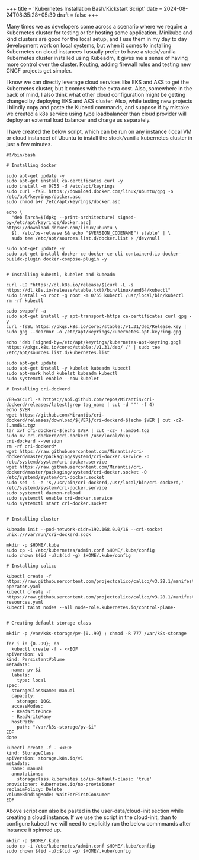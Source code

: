 +++
title = 'Kubernetes Installation Bash/Kickstart Script'
date = 2024-08-24T08:35:28+05:30
draft = false
+++

Many times we as developers come across a scenario where we require a Kubernetes cluster for testing or for hosting some application. Minikube and kind clusters are good for the local setup, and I use them in my day to day development work on local systems, but when it comes to installing Kubernetes on cloud instances I usually prefer to have a stock/vanilla Kubernetes cluster installed using Kubeadm, it gives me a sense of having more control over the cluster. Routing, adding firewall rules and testing new CNCF projects get simpler.

I know we can directly leverage cloud services like EKS and AKS to get the Kubernetes cluster, but it comes with the extra cost. Also, somewhere in the back of mind, I also think what other cloud configuration might be getting changed by deploying EKS and AKS cluster.
Also, while testing new projects I blindly copy and paste the Kubectl commands, and suppose if by mistake we created a k8s service using type loadbalancer than cloud provider will deploy an external load balancer and charge us separately.

I have created the below script, which can be run on any instance (local VM or cloud instance) of Ubuntu to install the stock/vanilla kubernetes cluster in just a few minutes.

```
#!/bin/bash

# Installing docker

sudo apt-get update -y
sudo apt-get install ca-certificates curl -y
sudo install -m 0755 -d /etc/apt/keyrings
sudo curl -fsSL https://download.docker.com/linux/ubuntu/gpg -o /etc/apt/keyrings/docker.asc
sudo chmod a+r /etc/apt/keyrings/docker.asc

echo \
  "deb [arch=$(dpkg --print-architecture) signed-by=/etc/apt/keyrings/docker.asc] https://download.docker.com/linux/ubuntu \
  $(. /etc/os-release && echo "$VERSION_CODENAME") stable" | \
  sudo tee /etc/apt/sources.list.d/docker.list > /dev/null

sudo apt-get update -y
sudo apt-get install docker-ce docker-ce-cli containerd.io docker-buildx-plugin docker-compose-plugin -y


# Installing kubectl, kubelet and kubeadm

curl -LO "https://dl.k8s.io/release/$(curl -L -s https://dl.k8s.io/release/stable.txt)/bin/linux/amd64/kubectl"
sudo install -o root -g root -m 0755 kubectl /usr/local/bin/kubectl
rm -rf kubectl

sudo swapoff -a
sudo apt-get install -y apt-transport-https ca-certificates curl gpg -y
curl -fsSL https://pkgs.k8s.io/core:/stable:/v1.31/deb/Release.key | sudo gpg --dearmor -o /etc/apt/keyrings/kubernetes-apt-keyring.gpg

echo 'deb [signed-by=/etc/apt/keyrings/kubernetes-apt-keyring.gpg] https://pkgs.k8s.io/core:/stable:/v1.31/deb/ /' | sudo tee /etc/apt/sources.list.d/kubernetes.list

sudo apt-get update
sudo apt-get install -y kubelet kubeadm kubectl
sudo apt-mark hold kubelet kubeadm kubectl
sudo systemctl enable --now kubelet

# Installing cri-dockerd

VER=$(curl -s https://api.github.com/repos/Mirantis/cri-dockerd/releases/latest|grep tag_name | cut -d '"' -f 4)
echo $VER
wget https://github.com/Mirantis/cri-dockerd/releases/download/${VER}/cri-dockerd-$(echo $VER | cut -c2- ).amd64.tgz
tar xvf cri-dockerd-$(echo $VER | cut -c2- ).amd64.tgz
sudo mv cri-dockerd/cri-dockerd /usr/local/bin/
cri-dockerd --version
rm -rf cri-dockerd*
wget https://raw.githubusercontent.com/Mirantis/cri-dockerd/master/packaging/systemd/cri-docker.service -O /etc/systemd/system/cri-docker.service
wget https://raw.githubusercontent.com/Mirantis/cri-dockerd/master/packaging/systemd/cri-docker.socket -O /etc/systemd/system/cri-docker.socket
sudo sed -i -e 's,/usr/bin/cri-dockerd,/usr/local/bin/cri-dockerd,' /etc/systemd/system/cri-docker.service
sudo systemctl daemon-reload
sudo systemctl enable cri-docker.service
sudo systemctl start cri-docker.socket


# Installing cluster

kubeadm init --pod-network-cidr=192.168.0.0/16 --cri-socket unix:///var/run/cri-dockerd.sock

mkdir -p $HOME/.kube
sudo cp -i /etc/kubernetes/admin.conf $HOME/.kube/config
sudo chown $(id -u):$(id -g) $HOME/.kube/config

# Installing calico

kubectl create -f https://raw.githubusercontent.com/projectcalico/calico/v3.28.1/manifests/tigera-operator.yaml
kubectl create -f https://raw.githubusercontent.com/projectcalico/calico/v3.28.1/manifests/custom-resources.yaml
kubectl taint nodes --all node-role.kubernetes.io/control-plane-


# Creating default storage class

mkdir -p /var/k8s-storage/pv-{0..99} ; chmod -R 777 /var/k8s-storage

for i in {0..99}; do
  kubectl create -f - <<EOF
apiVersion: v1
kind: PersistentVolume
metadata:
  name: pv-$i
  labels:
    type: local
spec:
  storageClassName: manual
  capacity:
    storage: 10Gi
  accessModes:
  - ReadWriteOnce
  - ReadWriteMany
  hostPath:
    path: "/var/k8s-storage/pv-$i"
EOF
done

kubectl create -f - <<EOF
kind: StorageClass
apiVersion: storage.k8s.io/v1
metadata:
  name: manual
  annotations:
    storageclass.kubernetes.io/is-default-class: 'true'
provisioner: kubernetes.io/no-provisioner
reclaimPolicy: Delete
volumeBindingMode: WaitForFirstConsumer
EOF

```

Above script can also be pasted in the user-data/cloud-init section while creating a cloud instance.
If we use the script in the cloud-init, than to configure kubectl we will need to explicitly run the below commmands after instance it spinned up.

```
mkdir -p $HOME/.kube
sudo cp -i /etc/kubernetes/admin.conf $HOME/.kube/config
sudo chown $(id -u):$(id -g) $HOME/.kube/config
```
